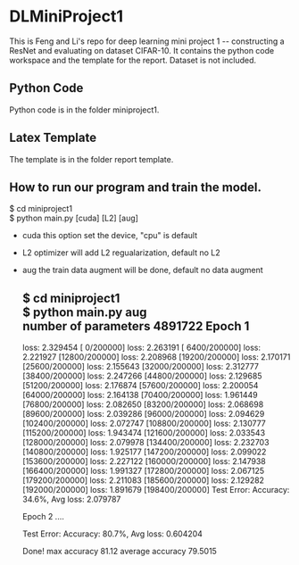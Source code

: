 # DLMiniProject1
This is Feng and Li's repo for deep learning mini project 1 -- constructing a ResNet and evaluating on dataset CIFAR-10. 
It contains the python code workspace and the template for the report. Dataset is not included.

## Python Code
Python code is in the folder miniproject1.

## Latex Template
The template is in the folder report template. 

## How to run our program and train the model.
$ cd miniproject1 \
$ python main.py \[cuda\] \[L2\] \[aug\] 
- cuda  this option set the device, "cpu" is default
- L2    optimizer will add L2 regualarization, default no L2 
- aug   the train data augment will be done, default no data augment

    $ cd miniproject1 \
    $ python main.py aug \
    number of parameters 4891722
    Epoch 1
    -------------------------------
    loss: 2.329454  [    0/200000]
    loss: 2.263191  [ 6400/200000]
    loss: 2.221927  [12800/200000]
    loss: 2.208968  [19200/200000]
    loss: 2.170171  [25600/200000]
    loss: 2.155643  [32000/200000]
    loss: 2.312777  [38400/200000]
    loss: 2.247266  [44800/200000]
    loss: 2.129685  [51200/200000]
    loss: 2.176874  [57600/200000]
    loss: 2.200054  [64000/200000]
    loss: 2.164138  [70400/200000]
    loss: 1.961449  [76800/200000]
    loss: 2.082650  [83200/200000]
    loss: 2.068698  [89600/200000]
    loss: 2.039286  [96000/200000]
    loss: 2.094629  [102400/200000]
    loss: 2.072747  [108800/200000]
    loss: 2.130777  [115200/200000]
    loss: 1.943474  [121600/200000]
    loss: 2.033543  [128000/200000]
    loss: 2.079978  [134400/200000]
    loss: 2.232703  [140800/200000]
    loss: 1.925177  [147200/200000]
    loss: 2.099022  [153600/200000]
    loss: 2.227122  [160000/200000]
    loss: 2.147938  [166400/200000]
    loss: 1.991327  [172800/200000]
    loss: 2.067125  [179200/200000]
    loss: 2.211083  [185600/200000]
    loss: 2.129282  [192000/200000]
    loss: 1.891679  [198400/200000]
    Test Error: 
     Accuracy: 34.6%, Avg loss: 2.079787 

    Epoch 2
    ....
    
    Test Error: 
     Accuracy: 80.7%, Avg loss: 0.604204 

    Done!
    max accuracy 81.12
    average accuracy 79.5015
